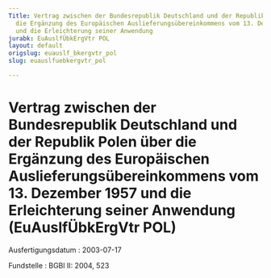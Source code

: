 ```yaml
---
Title: Vertrag zwischen der Bundesrepublik Deutschland und der Republik Polen über
  die Ergänzung des Europäischen Auslieferungsübereinkommens vom 13. Dezember 1957
  und die Erleichterung seiner Anwendung
jurabk: EuAuslfÜbkErgVtr POL
layout: default
origslug: euauslf_bkergvtr_pol
slug: euauslfuebkergvtr_pol

---
```


# Vertrag zwischen der Bundesrepublik Deutschland und der Republik Polen über die Ergänzung des Europäischen Auslieferungsübereinkommens vom 13. Dezember 1957 und die Erleichterung seiner Anwendung (EuAuslfÜbkErgVtr POL)

Ausfertigungsdatum
:   2003-07-17

Fundstelle
:   BGBl II: 2004, 523

